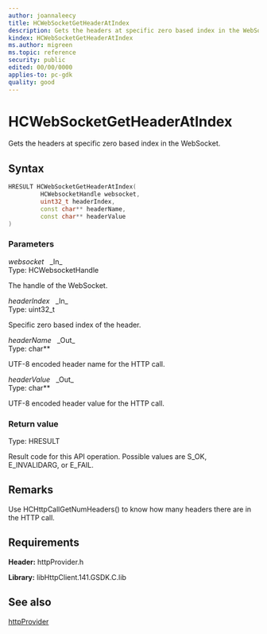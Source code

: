```yaml
---
author: joannaleecy
title: HCWebSocketGetHeaderAtIndex
description: Gets the headers at specific zero based index in the WebSocket.
kindex: HCWebSocketGetHeaderAtIndex
ms.author: migreen
ms.topic: reference
security: public
edited: 00/00/0000
applies-to: pc-gdk
quality: good
---
```


# HCWebSocketGetHeaderAtIndex  

Gets the headers at specific zero based index in the WebSocket.  

## Syntax  
  
```cpp
HRESULT HCWebSocketGetHeaderAtIndex(  
         HCWebsocketHandle websocket,  
         uint32_t headerIndex,  
         const char** headerName,  
         const char** headerValue  
)  
```  
  
### Parameters  
  
*websocket* &nbsp;&nbsp;\_In\_  
Type: HCWebsocketHandle  
  
The handle of the WebSocket.  
  
*headerIndex* &nbsp;&nbsp;\_In\_  
Type: uint32_t  
  
Specific zero based index of the header.  
  
*headerName* &nbsp;&nbsp;\_Out\_  
Type: char**  
  
UTF-8 encoded header name for the HTTP call.  
  
*headerValue* &nbsp;&nbsp;\_Out\_  
Type: char**  
  
UTF-8 encoded header value for the HTTP call.  
  
  
### Return value  
Type: HRESULT
  
Result code for this API operation. Possible values are S_OK, E_INVALIDARG, or E_FAIL.
  
## Remarks  
  
Use HCHttpCallGetNumHeaders() to know how many headers there are in the HTTP call.
  
## Requirements  
  
**Header:** httpProvider.h
  
**Library:** libHttpClient.141.GSDK.C.lib
  
## See also  
[httpProvider](../httpprovider_members.md)  
  
  